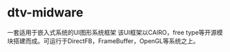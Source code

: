 # dtv-midware
一套适用于嵌入式系统的UI图形系统框架
该UI框架以CAIRO，free type等开源模块搭建而成。可运行于DirectFB，FrameBuffer，OpenGL等系统之上。

